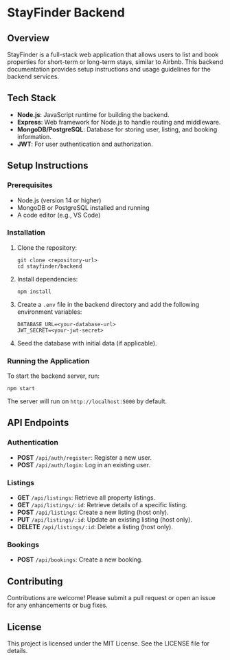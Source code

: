 # StayFinder Backend

## Overview
StayFinder is a full-stack web application that allows users to list and book properties for short-term or long-term stays, similar to Airbnb. This backend documentation provides setup instructions and usage guidelines for the backend services.

## Tech Stack
- **Node.js**: JavaScript runtime for building the backend.
- **Express**: Web framework for Node.js to handle routing and middleware.
- **MongoDB/PostgreSQL**: Database for storing user, listing, and booking information.
- **JWT**: For user authentication and authorization.

## Setup Instructions

### Prerequisites
- Node.js (version 14 or higher)
- MongoDB or PostgreSQL installed and running
- A code editor (e.g., VS Code)

### Installation
1. Clone the repository:
   ```
   git clone <repository-url>
   cd stayfinder/backend
   ```

2. Install dependencies:
   ```
   npm install
   ```

3. Create a `.env` file in the backend directory and add the following environment variables:
   ```
   DATABASE_URL=<your-database-url>
   JWT_SECRET=<your-jwt-secret>
   ```

4. Seed the database with initial data (if applicable).

### Running the Application
To start the backend server, run:
```
npm start
```
The server will run on `http://localhost:5000` by default.

## API Endpoints

### Authentication
- **POST** `/api/auth/register`: Register a new user.
- **POST** `/api/auth/login`: Log in an existing user.

### Listings
- **GET** `/api/listings`: Retrieve all property listings.
- **GET** `/api/listings/:id`: Retrieve details of a specific listing.
- **POST** `/api/listings`: Create a new listing (host only).
- **PUT** `/api/listings/:id`: Update an existing listing (host only).
- **DELETE** `/api/listings/:id`: Delete a listing (host only).

### Bookings
- **POST** `/api/bookings`: Create a new booking.

## Contributing
Contributions are welcome! Please submit a pull request or open an issue for any enhancements or bug fixes.

## License
This project is licensed under the MIT License. See the LICENSE file for details.